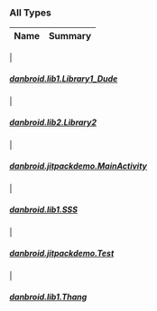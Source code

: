 

### All Types

| Name | Summary |
|---|---|
|

##### [danbroid.lib1.Library1_Dude](../danbroid.lib1/-library1_-dude/index.md)


|

##### [danbroid.lib2.Library2](../danbroid.lib2/-library2/index.md)


|

##### [danbroid.jitpackdemo.MainActivity](../danbroid.jitpackdemo/-main-activity/index.md)


|

##### [danbroid.lib1.SSS](../danbroid.lib1/-s-s-s/index.md)


|

##### [danbroid.jitpackdemo.Test](../danbroid.jitpackdemo/-test/index.md)


|

##### [danbroid.lib1.Thang](../danbroid.lib1/-thang/index.md)


